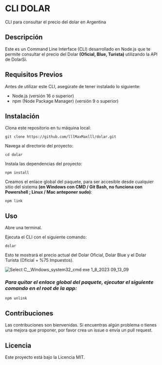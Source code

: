 # CLI DOLAR
CLI para consultar el precio del dolar en Argentina

## Descripción
Este es un Command Line Interface (CLI) desarrollado en Node.js que te permite consultar el precio del Dolar **(Oficial, Blue, Turista)** utilizando la API de DolarSi.

## Requisitos Previos
Antes de utilizar este CLI, asegúrate de tener instalado lo siguiente:

- Node.js (versión 16 o superior)
- npm (Node Package Manager) (versión 9 o superior)

## Instalación
Clona este repositorio en tu máquina local:
```
git clone https://github.com/lllMaxMaxlll/dolar.git
```

Navega al directorio del proyecto:
```
cd dolar
```

Instala las dependencias del proyecto:
```
npm install
```

Creamos el enlace global del paquete, para ser accesible desde cualquier sitio del sistema **(en Windows con CMD / Git Bash, no funciona con Powershell ; Linux / Mac anteponer sudo)**:
```
npm link
```


## Uso
Abre una terminal.

Ejecuta el CLI con el siguiente comando:

```
dolar
```

Esto te mostrará el precio actual del Dolar Oficial, Dolar Blue y el Dolar Turista (Oficial + %75 Impuestos).

![Select C__Windows_system32_cmd exe  1_8_2023 09_13_09](https://github.com/lllMaxMaxlll/dolar/assets/102885256/1cd205e2-c381-4342-9198-c66b3562f38a)

### *Para quitar el enlace global del paquete, ejecutar el siguiente comando en el root de la app:*
```
npm unlink
```

## Contribuciones
Las contribuciones son bienvenidas. Si encuentras algún problema o tienes una mejora que proponer, por favor crea un issue o envía un pull request.

## Licencia
Este proyecto está bajo la Licencia MIT.
